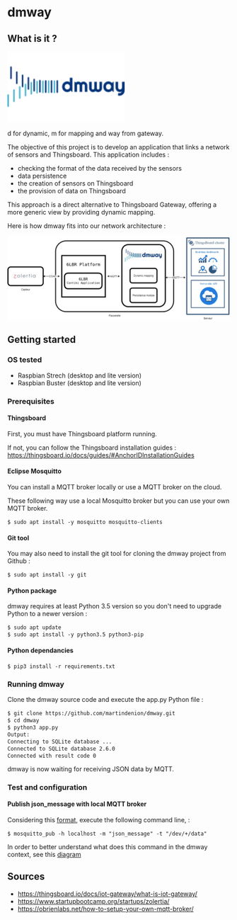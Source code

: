 # dmway

## What is it ?

<img src="./img/dmway2.png?raw=true" width="265" height="159">

d for dynamic, m for mapping and way from gateway.

The objective of this project is to develop an application that links a network of sensors and Thingsboard.
This application includes :
- checking the format of the data received by the sensors
- data persistence
- the creation of sensors on Thingsboard
- the provision of data on Thingsboard

This approach is a direct alternative to Thingsboard Gateway, offering a more generic view by providing dynamic mapping.

Here is how dmway fits into our network architecture :

<img src="./img/Zolertia-DMWAY-Thingsboard.jpg?raw=true">

## Getting started

### OS tested

* Raspbian Strech (desktop and lite version)
* Raspbian Buster (desktop and lite version)

### Prerequisites

#### Thingsboard

First, you must have Thingsboard platform running.

If not, you can follow the Thingsboard installation guides : https://thingsboard.io/docs/guides/#AnchorIDInstallationGuides

#### Eclipse Mosquitto

You can install a MQTT broker locally or use a MQTT broker on the cloud.

These following way use a local Mosquitto broker but you can use your own MQTT broker.

```
$ sudo apt install -y mosquitto mosquitto-clients
```

#### Git tool

You may also need to install the git tool for cloning the dmway project from Github :

```
$ sudo apt install -y git
```

#### Python package

dmway requires at least Python 3.5 version so you don't need to upgrade Python to a newer version : 

```
$ sudo apt update
$ sudo apt install -y python3.5 python3-pip
```

#### Python dependancies

```
$ pip3 install -r requirements.txt
```

### Running dmway

Clone the dmway source code and execute the app.py Python file :
```
$ git clone https://github.com/martindenion/dmway.git
$ cd dmway
$ python3 app.py
Output: 
Connecting to SQLite database ...
Connected to SQLite database 2.6.0
Connected with result code 0
```

dmway is now waiting for receiving JSON data by MQTT.

### Test and configuration



#### Publish json_message with local MQTT broker

Considering this [format](https://github.com/martindenion/dmway/wiki/JSON-message-and-topic-format), execute the following command line,  :
```
$ mosquitto_pub -h localhost -m "json_message" -t "/dev/+/data"
```

In order to better understand what does this command in the dmway context, see this [diagram](https://github.com/martindenion/dmway/wiki/Pub-and-Sub-command-around-dmway)
## Sources

* https://thingsboard.io/docs/iot-gateway/what-is-iot-gateway/
* https://www.startupbootcamp.org/startups/zolertia/
* https://obrienlabs.net/how-to-setup-your-own-mqtt-broker/
